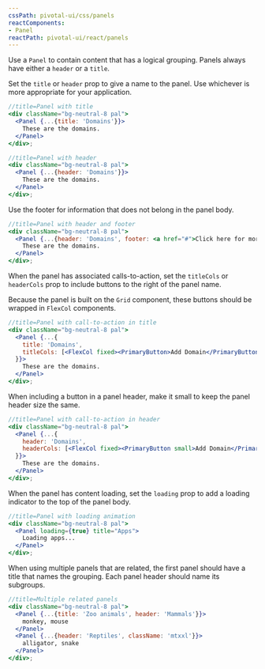```yaml
---
cssPath: pivotal-ui/css/panels
reactComponents:
- Panel
reactPath: pivotal-ui/react/panels
---
```


Use a `Panel` to contain content that has a logical grouping. Panels always have either a `header` or a `title`.

Set the `title` or `header` prop to give a name to the panel. Use whichever is more appropriate for your application.

```jsx harmony
//title=Panel with title
<div className="bg-neutral-8 pal">
  <Panel {...{title: 'Domains'}}>
    These are the domains.
  </Panel>
</div>;
```

```jsx harmony
//title=Panel with header
<div className="bg-neutral-8 pal">
  <Panel {...{header: 'Domains'}}>
    These are the domains.
  </Panel>
</div>;
```

Use the footer for information that does not belong in the panel body.

```jsx harmony
//title=Panel with header and footer
<div className="bg-neutral-8 pal">
  <Panel {...{header: 'Domains', footer: <a href="#">Click here for more info</a>}}>
    These are the domains.
  </Panel>
</div>;
```

When the panel has associated calls-to-action, set the `titleCols` or `headerCols` prop to include buttons to the right of the panel name.

Because the panel is built on the `Grid` component, these buttons should be wrapped in `FlexCol` components.

```jsx harmony
//title=Panel with call-to-action in title
<div className="bg-neutral-8 pal">
  <Panel {...{
    title: 'Domains',
    titleCols: [<FlexCol fixed><PrimaryButton>Add Domain</PrimaryButton></FlexCol>]
  }}>
    These are the domains.
  </Panel>
</div>;
```

When including a button in a panel header, make it small to keep the panel header size the same.

```jsx harmony
//title=Panel with call-to-action in header
<div className="bg-neutral-8 pal">
  <Panel {...{
    header: 'Domains',
    headerCols: [<FlexCol fixed><PrimaryButton small>Add Domain</PrimaryButton></FlexCol>]
  }}>
    These are the domains.
  </Panel>
</div>;
```

When the panel has content loading, set the `loading` prop to add a loading indicator to the top of the panel body.

```jsx harmony
//title=Panel with loading animation
<div className="bg-neutral-8 pal">
  <Panel loading={true} title="Apps">
    Loading apps...
  </Panel>
</div>;
```

When using multiple panels that are related, the first panel should have a title that names the grouping. Each panel header should name its subgroups.

```jsx harmony
//title=Multiple related panels
<div className="bg-neutral-8 pal">
  <Panel {...{title: 'Zoo animals', header: 'Mammals'}}>
    monkey, mouse
  </Panel>
  <Panel {...{header: 'Reptiles', className: 'mtxxl'}}>
    alligator, snake
  </Panel>
</div>;
```
